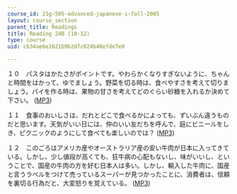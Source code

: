 ```yaml
---
course_id: 21g-505-advanced-japanese-i-fall-2005
layout: course_section
parent_title: Readings
title: Reading 24B (10-12)
type: course
uid: cb34ae6e1621b9b2d7c024b48efde7e0

---
```


１０　パスタはかたさがポイントです。やわらかくなりすぎないように、ちゃんと時間をはかって、ゆでましょう。野菜を切る時は、食べやすさを考えて切りましょう。パイを作る時は、果物の甘さを考えてどのぐらい砂糖を入れるか決めて下さい。 ([MP3](/ans7870/21f/21f.505/f05/audio/Lesson24B-10.mp3))

１１　食事のおいしさは、だれとどこで食べるかによっても、ずいぶん違うものだと思います。天気がいい日には、仲のいい友だちを呼んで、庭にビニールをしき、ピクニックのようにして食べても楽しいのでは？ ([MP3](/ans7870/21f/21f.505/f05/audio/Lesson24B-11.mp3))

１２　このごろはアメリカ産やオーストラリア産の安い牛肉が日本に入ってきている。しかし、少し値段が高くても、狂牛病の心配もないし、味がいいし、ということで、国産の牛肉の方を好む日本人は多い。しかし、輸入した牛肉に、国産と言うラベルをつけて売っているスーパーが見つかったことに、消費者は、信頼 を裏切る行為だと、大変怒りを覚えている。 ([MP3](/ans7870/21f/21f.505/f05/audio/Lesson24B-12.mp3))